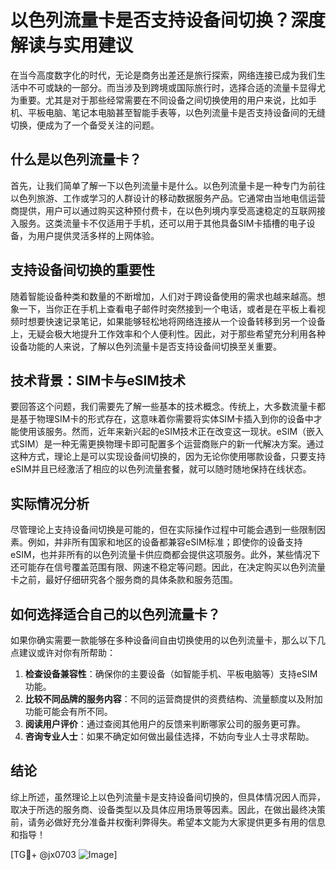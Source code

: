# 以色列流量卡是否支持设备间切换？深度解读与实用建议

在当今高度数字化的时代，无论是商务出差还是旅行探索，网络连接已成为我们生活中不可或缺的一部分。而当涉及到跨境或国际旅行时，选择合适的流量卡显得尤为重要。尤其是对于那些经常需要在不同设备之间切换使用的用户来说，比如手机、平板电脑、笔记本电脑甚至智能手表等，以色列流量卡是否支持设备间的无缝切换，便成为了一个备受关注的问题。

## 什么是以色列流量卡？

首先，让我们简单了解一下以色列流量卡是什么。以色列流量卡是一种专门为前往以色列旅游、工作或学习的人群设计的移动数据服务产品。它通常由当地电信运营商提供，用户可以通过购买这种预付费卡，在以色列境内享受高速稳定的互联网接入服务。这类流量卡不仅适用于手机，还可以用于其他具备SIM卡插槽的电子设备，为用户提供灵活多样的上网体验。

## 支持设备间切换的重要性

随着智能设备种类和数量的不断增加，人们对于跨设备使用的需求也越来越高。想象一下，当你正在手机上查看电子邮件时突然接到一个电话，或者是在平板上看视频时想要快速记录笔记，如果能够轻松地将网络连接从一个设备转移到另一个设备上，无疑会极大地提升工作效率和个人便利性。因此，对于那些希望充分利用各种设备功能的人来说，了解以色列流量卡是否支持设备间切换至关重要。

## 技术背景：SIM卡与eSIM技术

要回答这个问题，我们需要先了解一些基本的技术概念。传统上，大多数流量卡都是基于物理SIM卡的形式存在，这意味着你需要将实体SIM卡插入到你的设备中才能使用该服务。然而，近年来新兴起的eSIM技术正在改变这一现状。eSIM（嵌入式SIM）是一种无需更换物理卡即可配置多个运营商账户的新一代解决方案。通过这种方式，理论上是可以实现设备间切换的，因为无论你使用哪款设备，只要支持eSIM并且已经激活了相应的以色列流量套餐，就可以随时随地保持在线状态。

## 实际情况分析

尽管理论上支持设备间切换是可能的，但在实际操作过程中可能会遇到一些限制因素。例如，并非所有国家和地区的设备都兼容eSIM标准；即使你的设备支持eSIM，也并非所有的以色列流量卡供应商都会提供这项服务。此外，某些情况下还可能存在信号覆盖范围有限、网速不稳定等问题。因此，在决定购买以色列流量卡之前，最好仔细研究各个服务商的具体条款和服务范围。

## 如何选择适合自己的以色列流量卡？

如果你确实需要一款能够在多种设备间自由切换使用的以色列流量卡，那么以下几点建议或许对你有所帮助：

1. **检查设备兼容性**：确保你的主要设备（如智能手机、平板电脑等）支持eSIM功能。
2. **比较不同品牌的服务内容**：不同的运营商提供的资费结构、流量额度以及附加功能可能会有所不同。
3. **阅读用户评价**：通过查阅其他用户的反馈来判断哪家公司的服务更可靠。
4. **咨询专业人士**：如果不确定如何做出最佳选择，不妨向专业人士寻求帮助。

## 结论

综上所述，虽然理论上以色列流量卡是支持设备间切换的，但具体情况因人而异，取决于所选的服务商、设备类型以及具体应用场景等因素。因此，在做出最终决策前，请务必做好充分准备并权衡利弊得失。希望本文能为大家提供更多有用的信息和指导！

[TG💪+ @jx0703 ![Image](https://github.com/user-attachments/assets/dbca1d08-cadb-493c-b0ec-ad6f7a83f270)]